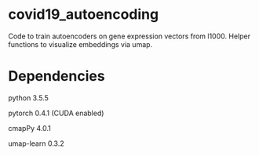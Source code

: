 # covid19_autoencoding
Code to train autoencoders on gene expression vectors from l1000.  Helper functions to visualize embeddings via umap.

# Dependencies
python 3.5.5

pytorch 0.4.1 (CUDA enabled) 

cmapPy 4.0.1

umap-learn 0.3.2
